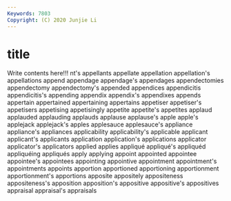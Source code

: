 ```yaml
---
Keywords: 7803
Copyright: (C) 2020 Junjie Li
---
```


# title

Write contents here!!!
nt's 
appellants 
appellate 
appellation 
appellation's 
appellations 
append 
appendage 
appendage's 
appendages
appendectomies 
appendectomy 
appendectomy's 
appended 
appendices 
appendicitis 
appendicitis's 
appending 
appendix 
appendix's
appendixes 
appends 
appertain 
appertained 
appertaining 
appertains 
appetiser 
appetiser's 
appetisers 
appetising
appetisingly 
appetite 
appetite's 
appetites 
applaud 
applauded 
applauding 
applauds 
applause 
applause's
apple 
apple's 
applejack 
applejack's 
apples 
applesauce 
applesauce's 
appliance 
appliance's 
appliances
applicability 
applicability's 
applicable 
applicant 
applicant's 
applicants 
application 
application's 
applications 
applicator
applicator's 
applicators 
applied 
applies 
appliqué 
appliqué's 
appliquéd 
appliquéing 
appliqués 
apply
applying 
appoint 
appointed 
appointee 
appointee's 
appointees 
appointing 
appointive 
appointment 
appointment's
appointments 
appoints 
apportion 
apportioned 
apportioning 
apportionment 
apportionment's 
apportions 
apposite 
appositely
appositeness 
appositeness's 
apposition 
apposition's 
appositive 
appositive's 
appositives 
appraisal 
appraisal's 
appraisals
